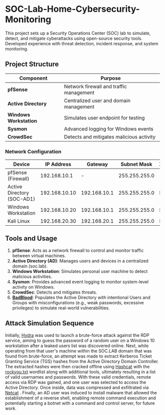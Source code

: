 # SOC-Lab-Home-Cybersecurity-Monitoring
This project sets up a Security Operations Center (SOC) lab to simulate, detect, and mitigate cyberattacks using open-source security tools. Developed experience with threat detection, incident response, and system monitoring.

## Project Structure

| Component             | Purpose                                 |
|-----------------------|-----------------------------------------|
| **pfSense**           | Network firewall and traffic management |
| **Active Directory**  | Centralized user and domain management  |
| **Windows Workstation**| Simulates user endpoint for testing    |
| **Sysmon**            | Advanced logging for Windows events     |
| **CrowdSec**          | Detects and mitigates malicious activity|

### Network Configuration

| Device                 | IP Address       | Gateway        | Subnet Mask     | Zone    |
|------------------------|------------------|----------------|-----------------|---------|
| pfSense (Firewall)     | 192.168.10.1     | -              | 255.255.255.0   |         |
| Active Directory (SOC-AD1) | 192.168.10.10    | 192.168.10.1  | 255.255.255.0   | LAN  |
| Windows Workstation    | 192.168.10.20    | 192.168.10.1   | 255.255.255.0   | LAN     |
| Kali Linux             | 192.168.20.30    | 192.168.20.1   | 255.255.255.0   | DMZ     |


## Tools and Usage

1. **pfSense**: Acts as a network firewall to control and monitor traffic between virtual machines.
2. **Active Directory (AD)**: Manages users and devices in a centralized domain (soc.lab).
3. **Windows Workstation**: Simulates personal user machine to detect malicious activities.
4. **Sysmon**: Provides advanced event logging to monitor system-level activity on Windows.
5. **CrowdSec**: Detects and mitigates threats.
6. **[BadBlood](https://github.com/davidprowe/BadBlood)**: Populates the Active Directory with intentional Users and Groups with misconfigurations (e.g., weak passwords, excessive privileges) to simulate real-world vulnerabilities.  

## Attack Simulation Sequence

Initially, [Hydra](https://hackviser.com/tactics/tools/hydra) was used to launch a brute-force attack against the RDP service, aiming to guess the password of a random user on a Windows 10 workstation after a leaked users list was discovered online. Next, while operating from that user's machine within the SOC.LAB domain that was found from brute-force, an attempt was made to extract Kerberos Ticket Granting Service (TGS) hashes from the Active Directory Domain Controller. The extracted hashes were then cracked offline using [Hashcat](https://github.com/hashcat/hashcat) with the [rockyou.txt](https://www.kaggle.com/datasets/wjburns/common-password-list-rockyoutxt) wordlist along with additional tools, ultimately resulting in a list of valid usernames and passwords. With these valid credentials, remote access via RDP was gained, and one user was selected to access the Active Directory. Once inside, data was compressed and exfiltrated via [Netcat](https://nmap.org/ncat/) . Finally, an AD user was induced to install malware that allowed the establishment of a reverse shell, enabling remote command execution and potentially starting a botnet with a command and control server, for future work.


